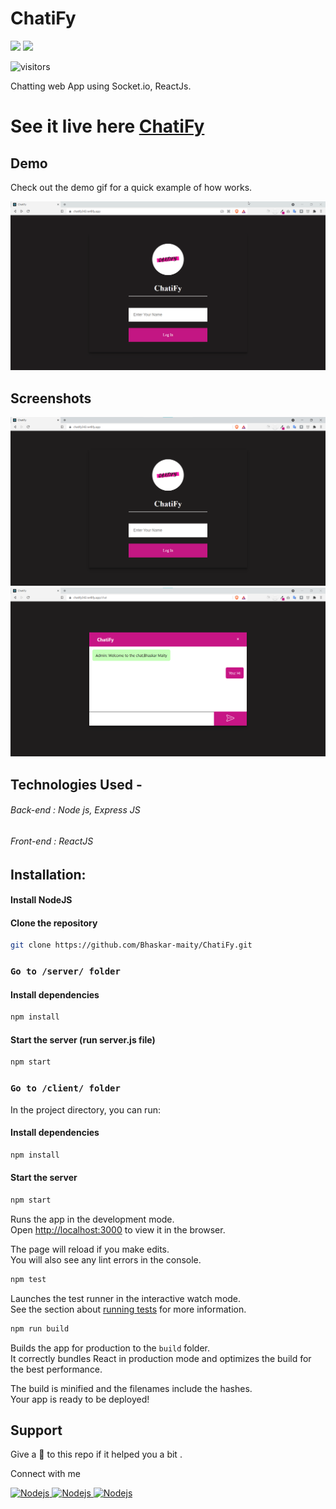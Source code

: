 # ChatiFy
[![](https://img.shields.io/static/v1?message=Front-end&label=react&logo=react&color=skyblue&style=for-the-badge)](https://reactjs.org/)
[![](https://img.shields.io/static/v1?message=Back-end&label=NodeJS&logo=javascript&color=orange&style=for-the-badge)](https://nodejs.org/en/)


![visitors](https://visitor-badge.laobi.icu/badge?page_id=Bhaskar-maity.ChatiFy)

Chatting web App using Socket.io,  ReactJs.

# See it live here [ChatiFy](https://chatify342.netlify.app/)

## Demo
Check out the demo gif for a quick example of how  works.

![screenshot](https://github.com/Bhaskar-maity/ChatiFy/blob/master/demo.gif)

## Screenshots
![screenshot](https://github.com/Bhaskar-maity/ChatiFy/blob/master/Screenshot%201.png)
![screenshot](https://github.com/Bhaskar-maity/ChatiFy/blob/master/Screenshot%202.png)

## Technologies Used -
 ###### Back-end : Node  js, Express JS
 ###### Front-end : ReactJS
 
## Installation:
  #### Install NodeJS
  #### Clone the repository
  ```bash
  git clone https://github.com/Bhaskar-maity/ChatiFy.git
  ```
  ### `Go to /server/ folder`
  #### Install dependencies
  ```bash
  npm install
  ```


  #### Start the server (run server.js file)
  ```bash
  npm start
  ```
  ### `Go to /client/ folder`
  In the project directory, you can run:
  #### Install dependencies
  ```bash
  npm install
  ```
  #### Start the server
```bash
npm start
```

Runs the app in the development mode.<br /> 
Open [http://localhost:3000](http://localhost:3000) to view it in the browser.

The page will reload if you make edits.<br />
You will also see any lint errors in the console.

```bash
npm test
```

Launches the test runner in the interactive watch mode.<br />
See the section about [running tests](https://facebook.github.io/create-react-app/docs/running-tests) for more information.

```bash
npm run build
```

Builds the app for production to the `build` folder.<br />
It correctly bundles React in production mode and optimizes the build for the best performance.

The build is minified and the filenames include the hashes.<br />
Your app is ready to be deployed!


## Support
Give a 🌟 to this repo if it helped you a bit .

Connect with me


<a href="mailto:maitybhaskar2015@gmail.com" ><img height="25" alt="Nodejs" src="https://img.shields.io/static/v1.svg?message=maitybhaskar2015@gmail.com&label=send&style=flat-square&logo=gmail&color=red&logoColor=red&colorA=grey&link=mailto:maitybhaskar2015@gmail.com" /> </a> <a href="https://github.com/Bhaskar-maity" ><img height="25" alt="Nodejs" src="https://img.shields.io/static/v1.svg?label=follow&message=@Bhaskar-maity&color=grey&logo=github&style=for-the-badge&logoColor=white&colorA=black" /> </a> <a href="https://www.linkedin.com/in/bhaskar-maity-882653190" ><img height="25" alt="Nodejs" src="https://img.shields.io/static/v1.svg?label=connect&message=@BhaskarMaity&color=success&logo=linkedin&style=for-the-badge&logoColor=white&colorA=blue" /> </a>
